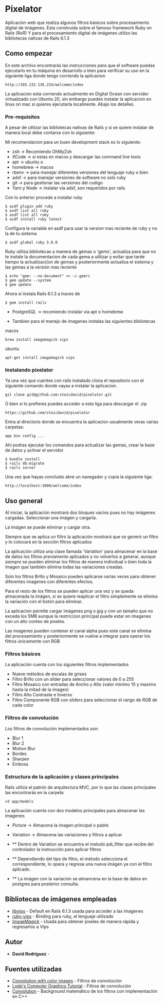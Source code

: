 # Pixelator

Aplicación web que realiza algunos filtros básicos sobre procesamiento digital de imágenes.
Esta construida sobre el famoso framework Ruby on Rails (RoR)
Y para el procesamiento digital de imágenes utilizo las bibliotecas nativas de Rails 6.1.3

## Como empezar

En este archivo encontrarás las instrucciones para que el software puedas ejecutarlo en tu máquina en desarrollo o bien para verificar su uso en la siguiente liga donde tengo corriendo la aplicacion

```
http://165.232.136.224/welcome/index
```
La aplicacion esta corriendo actualmente en Digital Ocean con servidor virtualizado con Ubuntu 20, sin embargo puedes instalar la aplicacion en linux on mac si quieres ejecutarla localmente. Abajo los detalles.

### Pre-requisitos

A pesar de utilizar las bibliotecas nativas de Rails y si se quiere instalar de manera local debe contarse con lo siguiente:

Mi recomendacion para un buen development stack es lo siguiente:

* zsh -> Recomiendo OhMyZsh
* XCode -> si estas en macos y descargar las command line tools
* apt -> ubuntu o 
* homebrew -> macos
* rbenv -> para manejar diferentes versiones del lenguaje ruby o bien
* adsf -> para manejar versiones de software no solo ruby
* git -> para gestionar las versiones del codigo
* Yarn y Node -> instalar via adsf, son requeridos por rails

Con lo anterior procede a instalar ruby

```
$ asdf plugin add ruby
$ asdf list all ruby
$ asdf list all ruby
$ asdf install ruby latest
```
Configura la variable en asdf para usar la version mas reciente de ruby y no la de tu sistema

```
$ asdf global ruby 3.0.0
```

Ruby utiliza bibliotecas a manera de gemas o 'gems', actualiza para que no te instale la documentacion de cada gema a utilizar y evitar que tarde tiempo la actualizaci{on de gemas y posteriormente actualiza el sistema y las gemas a la versión mas reciente

```	
$ echo "gem: --no-document" >> ~/.gemrc
$ gem update --system
$ gem update
```

Ahora si instala Rails 6.1.3 a traves de 

```	
$ gem install rails
```

* PostgreSQL -> recomiendo instalar via apt o homebrew

* Tambien para el manejo de imagenes instalas las siguientes bibliotecas

macos
```
brew install imagemagick vips
```
ubuntu
```
apt-get install imagemagick vips
```
### Instalando pixelator

Ya una vez que cuentes con rails instalado clona el repositorio con el siguiente comando donde vayas a instalar la aplicacion.

```
git clone git@github.com:stoicdavid/pixelator.git
```

O bien si lo prefieres puedes acceder a esta liga para descargar el .zip
```
https://github.com/stoicdavid/pixelator
```

Entra al directorio donde se encuentra la aplicacion usualmente veras varias carpetas: 
```
app bin config ...
```

Ahi podras ejecutar los comandos para actualizar las gemas, crear la base de datos y activar el servidor 
```
$ bundle install
$ rails db:migrate
$ rails server
```

Una vez que hayas concluido abre un navegador y copia la siguiente liga:
```
http://localhost:3000/welcome/index
```


## Uso general


Al iniciar, la aplicación mostrará dos bloques vacíos pues no hay imágenes cargadas.
Seleccionar una imágen y cargarla.

La imágen se puede eliminar y cargar otra.

Siempre que se aplica un filtro la aplicación mostrará que se generó un filtro y lo colocará en la sección filtros aplicados

La aplicación utiliza una clase llamada 'Variation' para almacenar en la base de datos los filtros previamente aplicados y no volverlos a generar, aunque siempre se pueden eliminar los filtros de manera individual o bien toda la imagen que también elimina todas las variaciones creadas.

Solo los filtros Brillo y Mosaico pueden aplicarse varias veces para obtener diferentes imagenes con diferentes efectos.

Para el resto de los filtros se pueden aplicar una vez y se queda almacenada la imágen, si se quiere reaplicar el filtro simplemente se elimina la variación con el botón para eliminar.

La aplicacion permite cargar imágenes png o jpg y con un tamaño que no exceda los 5MB aunque la restriccion principal puede estar en imagenes con un alto conteo de pixeles.

Las imagenes pueden contener el canal alpha pues este canal se elimina del procesamiento y posteriormente se vuelve a integrar para operar los filtros únicamente con RGB

### Filtros básicos

La aplicación cuenta con los siguientes filtros implementados

* Nueve métodos de escalas de grises
* Filtro Brillo con un slider para seleccionar valores de 0 a 255
* Filtro Mosaico con entradas de Ancho y Alto (valor minimo 10 y maximo hasta la mitad de la imagen)
* Filtro Alto Contraste e Inverso
* Filtro Componente RGB con sliders para seleccionar el rango de RGB de cada color

### Filtros de convolución

Los filtros de convolución implementados son:

* Blur 1
* Blur 2
* Motion Blur
* Bordes
* Sharpen
* Emboss

### Estructura de la aplicación y clases principales

Rails utiliza el patrón de arquitectura MVC, por lo que las clases principales las encontrarás en la carpeta

```
cd app/models
```

La aplicación cuenta con dos modelos principales para almacenar las imagenes

* Picture -> Almacena la imagen principal o padre
* Variation -> Almacena las variaciones y filtros a aplicar

* ** Dentro de Variation se encuentra el metodo pdi_filter que recibe del controlador la instrucción para aplicar filtros

* ** Dependiendo del tipo de filtro, el método selecciona el correspondiente, lo opera y regresa una nueva imágen ya con el filtro aplicado.

* ** La imágen con la variación se almancena en la base de datos en postgres para posterior consulta.

## Bibliotecas de imágenes empleadas

* [libvips](https://libvips.github.io/libvips/) - Default en Rails 6.1.3 usada para acceder a las imagenes
* [ruby-vips](https://github.com/libvips/ruby-vips) - Binding para ruby, el lenguaje utilizado
* [ImageMagick](https://imagemagick.org/index.php) - Usada para obtener pixeles de manera rápida y regresarlos a Vips


## Autor

* **David Rodriguez** - 

## Fuentes utilizadas

* [Convolution with color images](https://dev.to/sandeepbalachandran/machine-learning-convolution-with-color-images-2p41) - Filtros de convolución
* [Lode's Computer Graphics Tutorial](https://lodev.org/cgtutor/filtering.html) - Filtros de convolución
* [Convolution](http://www.songho.ca/dsp/convolution/convolution.html) - Background matemático de los filtros con implementación en C++
